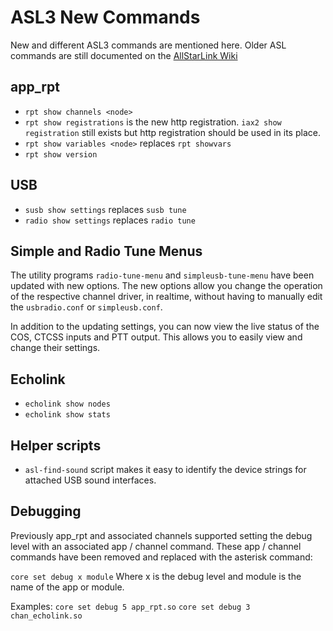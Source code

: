 # ASL3 New Commands

New and different ASL3 commands are mentioned here. Older ASL commands are still documented on the  [AllStarLink Wiki](https://wiki.allstarlink.org)


## app_rpt
 - `rpt show channels <node>`
 - `rpt show registrations` is the new http registration. `iax2 show registration` still exists but http registration should be used in its place.
 - `rpt show variables <node>` replaces `rpt showvars`
 - `rpt show version`

## USB
 - `susb show settings` replaces `susb tune`
 - `radio show settings` replaces `radio tune`


## Simple and Radio Tune Menus
The utility programs `radio-tune-menu` and `simpleusb-tune-menu` have been updated with new options. The new options allow you change the operation of the respective channel driver, in realtime, without having to manually edit the `usbradio.conf` or `simpleusb.conf`.

In addition to the updating settings, you can now view the live status of the COS, CTCSS inputs and PTT output.  This allows you to easily view and change their settings.

## Echolink
 - `echolink show nodes`
 - `echolink show stats`


## Helper scripts
 - `asl-find-sound` script makes it easy to identify the device strings for attached USB sound interfaces.

## Debugging

Previously app\_rpt and associated channels supported setting the debug level with an associated app / channel command.  These app / channel commands have been removed and replaced with the asterisk command:

`core set debug x module` Where x is the debug level and module is the name of the app or module.

Examples:
`core set debug 5 app_rpt.so`
`core set debug 3 chan_echolink.so`



